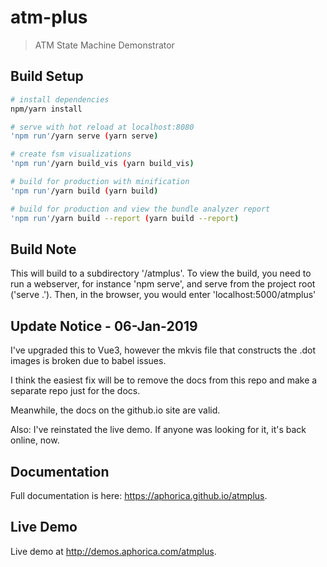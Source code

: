 # atm-plus

> ATM State Machine Demonstrator

## Build Setup

``` bash
# install dependencies
npm/yarn install

# serve with hot reload at localhost:8080
'npm run'/yarn serve (yarn serve)

# create fsm visualizations
'npm run'/yarn build_vis (yarn build_vis)

# build for production with minification
'npm run'/yarn build (yarn build)

# build for production and view the bundle analyzer report
'npm run'/yarn build --report (yarn build --report)
```

## Build Note
This will build to a subdirectory '/atmplus'.  To view the build, you need to
run a webserver, for instance 'npm serve', and serve from the project root ('serve .').
Then, in the browser, you would enter 'localhost:5000/atmplus'

## Update Notice - 06-Jan-2019
I've upgraded this to Vue3, however the mkvis file that
constructs the .dot images is broken due to babel issues.

I think the easiest fix will be to remove the docs from
this repo and make a separate repo just for the docs.

Meanwhile, the docs on the github.io site are valid.

Also: I've reinstated the live demo.  If anyone was
looking for it, it's back online, now.

## Documentation
Full documentation is here: https://aphorica.github.io/atmplus.

## Live Demo
Live demo at http://demos.aphorica.com/atmplus.
